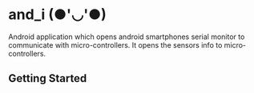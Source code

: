 # and_i (●'◡'●)

Android application which opens android smartphones serial monitor to communicate with micro-controllers.
It opens the sensors info to micro-controllers.

## Getting Started

